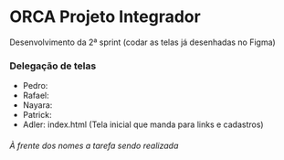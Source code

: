 # ORCA Projeto Integrador
  
  Desenvolvimento da 2ª sprint (codar as telas já desenhadas no Figma)
  
### Delegação de telas
  * Pedro:
  * Rafael:
  * Nayara:
  * Patrick:
  * Adler: index.html (Tela inicial que manda para links e cadastros)

###### À frente dos nomes a tarefa sendo realizada
